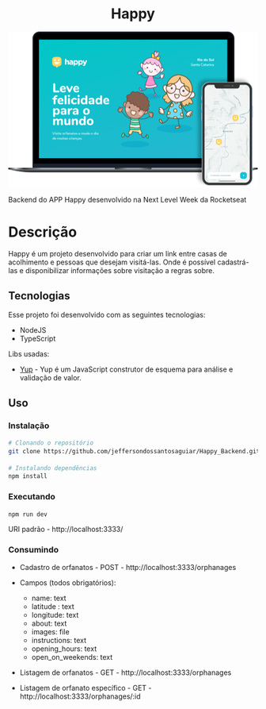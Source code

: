 <h1 align="center">Happy</h1>

<img src="https://raw.githubusercontent.com/rocketseat-education/nlw-03-omnistack/master/.github/happy.png" />

Backend do APP Happy desenvolvido na Next Level Week da Rocketseat

# Descrição

Happy é um projeto desenvolvido para criar um link entre casas de acolhimento e pessoas que desejam visitá-las. Onde é possível cadastrá-las e disponibilizar informações sobre visitação a regras sobre.

## Tecnologias 

Esse projeto foi desenvolvido com as seguintes tecnologias:

 - NodeJS
 - TypeScript
 
Libs usadas:
 - [Yup](https://github.com/jquense/yup) - Yup é um JavaScript construtor de esquema para análise e validação de valor.

## Uso

### Instalação
``` bash
# Clonando o repositório
git clone https://github.com/jeffersondossantosaguiar/Happy_Backend.git

# Instalando dependências
npm install
````
### Executando
``` bash
npm run dev
````
URI padrão - http://localhost:3333/
### Consumindo

- Cadastro de orfanatos - POST - http://localhost:3333/orphanages
- Campos (todos obrigatórios):
	-  name: text
	-  latitude : text
	- longitude: text
	- about: text
	- images: file
	- instructions: text
	- opening_hours: text
	- open_on_weekends: text

- Listagem de orfanatos - GET - http://localhost:3333/orphanages
- Listagem de orfanato específico - GET - http://localhost:3333/orphanages/:id



